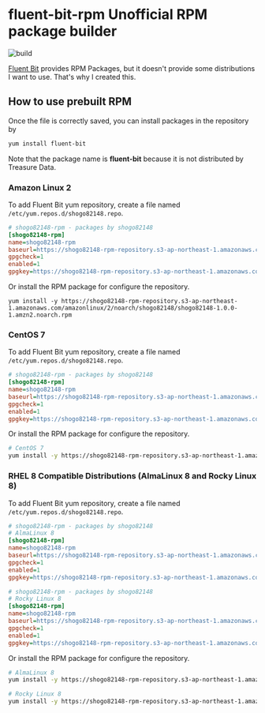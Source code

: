 # fluent-bit-rpm Unofficial RPM package builder

![build](https://github.com/shogo82148/fluent-bit-rpm/workflows/build/badge.svg)

[Fluent Bit](https://fluentbit.io/) provides RPM Packages, but it doesn't provide some distributions I want to use.
That's why I created this.

## How to use prebuilt RPM

Once the file is correctly saved, you can install packages in the repository by

```bash
yum install fluent-bit
```

Note that the package name is **fluent-bit** because it is not distributed by Treasure Data.

### Amazon Linux 2

To add Fluent Bit yum repository, create a file named `/etc/yum.repos.d/shogo82148.repo`.

```ini
# shogo82148-rpm - packages by shogo82148
[shogo82148-rpm]
name=shogo82148-rpm
baseurl=https://shogo82148-rpm-repository.s3-ap-northeast-1.amazonaws.com/amazonlinux/$releasever/$basearch/
gpgcheck=1
enabled=1
gpgkey=https://shogo82148-rpm-repository.s3-ap-northeast-1.amazonaws.com/RPM-GPG-KEY-shogo82148
```

Or install the RPM package for configure the repository.

```
yum install -y https://shogo82148-rpm-repository.s3-ap-northeast-1.amazonaws.com/amazonlinux/2/noarch/shogo82148/shogo82148-1.0.0-1.amzn2.noarch.rpm
```

### CentOS 7

To add Fluent Bit yum repository, create a file named `/etc/yum.repos.d/shogo82148.repo`.

```ini
# shogo82148-rpm - packages by shogo82148
[shogo82148-rpm]
name=shogo82148-rpm
baseurl=https://shogo82148-rpm-repository.s3-ap-northeast-1.amazonaws.com/centos/$releasever/$basearch/
gpgcheck=1
enabled=1
gpgkey=https://shogo82148-rpm-repository.s3-ap-northeast-1.amazonaws.com/RPM-GPG-KEY-shogo82148
```

Or install the RPM package for configure the repository.

```bash
# CentOS 7
yum install -y https://shogo82148-rpm-repository.s3-ap-northeast-1.amazonaws.com/centos/7/noarch/shogo82148/shogo82148-1.0.0-1.el8.noarch.rpm
```

### RHEL 8 Compatible Distributions (AlmaLinux 8 and Rocky Linux 8)

To add Fluent Bit yum repository, create a file named `/etc/yum.repos.d/shogo82148.repo`.

```ini
# shogo82148-rpm - packages by shogo82148
# AlmaLinux 8
[shogo82148-rpm]
name=shogo82148-rpm
baseurl=https://shogo82148-rpm-repository.s3-ap-northeast-1.amazonaws.com/almalinux/$releasever/$basearch/
gpgcheck=1
enabled=1
gpgkey=https://shogo82148-rpm-repository.s3-ap-northeast-1.amazonaws.com/RPM-GPG-KEY-shogo82148
```

```ini
# shogo82148-rpm - packages by shogo82148
# Rocky Linux 8
[shogo82148-rpm]
name=shogo82148-rpm
baseurl=https://shogo82148-rpm-repository.s3-ap-northeast-1.amazonaws.com/rockylinux/$releasever/$basearch/
gpgcheck=1
enabled=1
gpgkey=https://shogo82148-rpm-repository.s3-ap-northeast-1.amazonaws.com/RPM-GPG-KEY-shogo82148
```

Or install the RPM package for configure the repository.

```bash
# AlmaLinux 8
yum install -y https://shogo82148-rpm-repository.s3-ap-northeast-1.amazonaws.com/almalinux/8/noarch/shogo82148/shogo82148-1.0.0-1.el8.noarch.rpm

# Rocky Linux 8
yum install -y https://shogo82148-rpm-repository.s3-ap-northeast-1.amazonaws.com/rockylinux/8/noarch/shogo82148/shogo82148-1.0.0-1.el8.noarch.rpm
```
